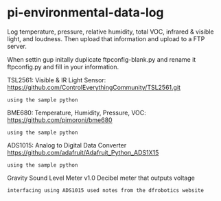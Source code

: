 # pi-environmental-data-log

Log temperature, pressure, relative humidity, total VOC, infrared & visible light, and loudness.
Then upload that information and upload to a FTP server. 

When settin gup initally duplicate ftpconfig-blank.py and rename it ftpconfig.py and fill in your information.

TSL2561:
  Visible & IR Light Sensor:
    https://github.com/ControlEverythingCommunity/TSL2561.git
    
    using the sample python


BME680:
  Temperature, Humidity, Pressure, VOC:
    https://github.com/pimoroni/bme680

    using the sample python

ADS1015:
  Analog to Digital Data Converter
    https://github.com/adafruit/Adafruit_Python_ADS1X15

    using the sample python

Gravity Sound Level Meter v1.0
  Decibel meter that outputs voltage

    interfacing using ADS1015 used notes from the dfrobotics website

